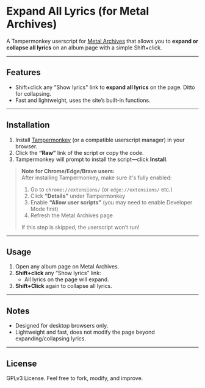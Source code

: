 # Expand All Lyrics (for Metal Archives)

A Tampermonkey userscript for [Metal Archives](https://www.metal-archives.com/) that allows you to **expand or collapse all lyrics** on an album page with a simple Shift+click.

---

## Features

- Shift+click any "Show lyrics" link to **expand all lyrics** on the page. Ditto for collapsing.
- Fast and lightweight, uses the site’s built-in functions.  

---

## Installation

1. Install [Tampermonkey](https://www.tampermonkey.net/) (or a compatible userscript manager) in your browser.  
2. Click the **“Raw”** link of the script or copy the code.  
3. Tampermonkey will prompt to install the script—click **Install**.  

> **Note for Chrome/Edge/Brave users:**  
> After installing Tampermonkey, make sure it's fully enabled:
>
> 1. Go to `chrome://extensions/` (or `edge://extensions/` etc.)
> 2. Click **“Details”** under Tampermonkey
> 3. Enable **“Allow user scripts”** (you may need to enable Developer Mode first)
> 4. Refresh the Metal Archives page  
>
> If this step is skipped, the userscript won’t run!

---

## Usage

1. Open any album page on Metal Archives.  
2. **Shift+click** any “Show lyrics” link:  
   - All lyrics on the page will expand.
3. **Shift+Click** again to collapse all lyrics.

---

## Notes

- Designed for desktop browsers only.  
- Lightweight and fast, does not modify the page beyond expanding/collapsing lyrics.

---

## License

GPLv3 License. Feel free to fork, modify, and improve.
